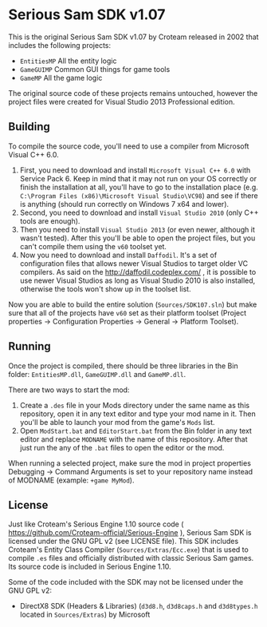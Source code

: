 # Serious Sam SDK v1.07
This is the original Serious Sam SDK v1.07 by Croteam released in 2002 that includes the following projects:

* `EntitiesMP` All the entity logic
* `GameGUIMP` Common GUI things for game tools
* `GameMP` All the game logic

The original source code of these projects remains untouched, however the project files were created for Visual Studio 2013 Professional edition.

Building
--------

To compile the source code, you'll need to use a compiler from Microsoft Visual C++ 6.0.

1. First, you need to download and install `Microsoft Visual C++ 6.0` with Service Pack 6. Keep in mind that it may not run on your OS correctly or finish the installation at all, you'll have to go to the installation place (e.g. `C:\Program Files (x86)\Microsoft Visual Studio\VC98`) and see if there is anything (should run correctly on Windows 7 x64 and lower).
2. Second, you need to download and install `Visual Studio 2010` (only C++ tools are enough).
3. Then you need to install `Visual Studio 2013` (or even newer, although it wasn't tested). After this you'll be able to open the project files, but you can't compile them using the `v60` toolset yet.
4. Now you need to download and install `Daffodil`. It's a set of configuration files that allows newer Visual Studios to target older VC compilers.
As said on the http://daffodil.codeplex.com/ , it is possible to use newer Visual Studios as long as Visual Studio 2010 is also installed, otherwise the tools won't show up in the toolset list.

Now you are able to build the entire solution (`Sources/SDK107.sln`) but make sure that all of the projects have `v60` set as their platform toolset (Project properties -> Configuration Properties -> General -> Platform Toolset).

Running
-------

Once the project is compiled, there should be three libraries in the Bin folder: `EntitiesMP.dll`, `GameGUIMP.dll` and `GameMP.dll`.

There are two ways to start the mod:
1. Create a `.des` file in your Mods directory under the same name as this repository, open it in any text editor and type your mod name in it. Then you'll be able to launch your mod from the game's `Mods` list.
2. Open `ModStart.bat` and `EditorStart.bat` from the Bin folder in any text editor and replace `MODNAME` with the name of this repository. After that just run the any of the `.bat` files to open the editor or the mod.

When running a selected project, make sure the mod in project properties Debugging -> Command Arguments is set to your repository name instead of MODNAME (example: `+game MyMod`).

License
-------

Just like Croteam's Serious Engine 1.10 source code ( https://github.com/Croteam-official/Serious-Engine ), Serious Sam SDK is licensed under the GNU GPL v2 (see LICENSE file).
This SDK includes Croteam's Entity Class Compiler (`Sources/Extras/Ecc.exe`) that is used to compile `.es` files and officially distributed with classic Serious Sam games. Its source code is included in Serious Engine 1.10.

Some of the code included with the SDK may not be licensed under the GNU GPL v2:

* DirectX8 SDK (Headers & Libraries) (`d3d8.h`, `d3d8caps.h` and `d3d8types.h` located in `Sources/Extras`) by Microsoft
